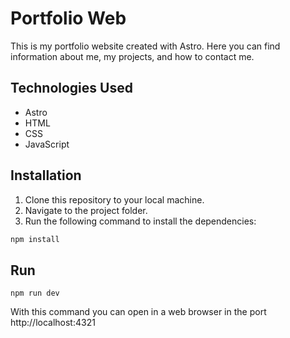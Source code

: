 # Portfolio Web

This is my portfolio website created with Astro. Here you can find information about me, my projects, and how to contact me.

## Technologies Used

- Astro
- HTML
- CSS
- JavaScript

## Installation

1. Clone this repository to your local machine.
2. Navigate to the project folder.
3. Run the following command to install the dependencies:

  ```bash
  npm install
  ```

## Run

  ```
  npm run dev
  ```

  With this command you can open in a web browser in the port http://localhost:4321